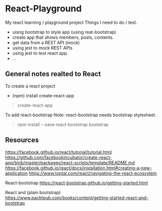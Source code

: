 # React-Playground

My react learning / playground project
Things I need to do / test.
- uisng bootstrap to style app (using reat-bootstrap)
- create app that shows members, posts, contents.
- get data from a REST API (mock)
- using jest to mock REST APIs
- using jest to test react app.
- ...

## General notes realted to React

To create a react project
- (npm) install create-react-app
> create-react-app <react-app-name>

To add react-bootstrap 
Note: react-bootstrap needs bootstrap stylesheet.
> npm install --save react-bootstrap bootstrap

## Resources

https://facebook.github.io/react/tutorial/tutorial.html
https://github.com/facebookincubator/create-react-app/blob/master/packages/react-scripts/template/README.md
https://facebook.github.io/react/docs/installation.html#creating-a-new-application
https://www.toptal.com/react/navigating-the-react-ecosystem  

React-bootstrap
https://react-bootstrap.github.io/getting-started.html

React and (plain bootstrap)
https://www.packtpub.com/books/content/getting-started-react-and-bootstrap


